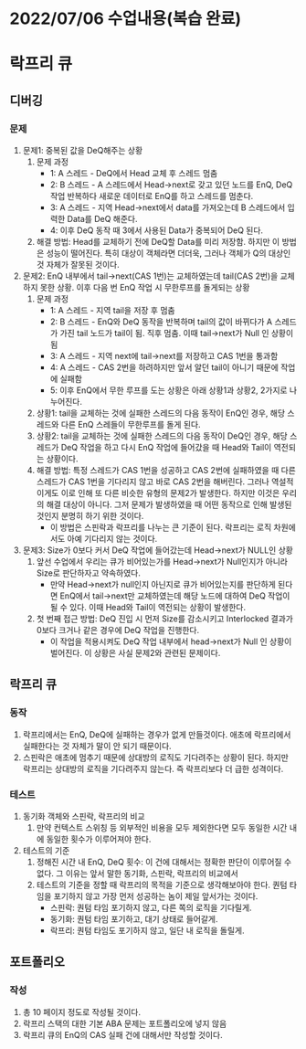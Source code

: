 # 2022/07/06 수업내용(복습 완료)
# 락프리 큐
## 디버깅
### 문제
1. 문제1: 중복된 값을 DeQ해주는 상황
    1) 문제 과정
        * 1: A 스레드 - DeQ에서 Head 교체 후 스레드 멈춤
        * 2: B 스레드 - A 스레드에서 Head->next로 갖고 있던 노드를 EnQ, DeQ 작업 반복하다 새로운 데이터로 EnQ를 하고 스레드를 멈춘다.
        * 3: A 스레드 - 지역 Head->next에서 data를 가져오는데 B 스레드에서 입력한 Data를 DeQ 해준다.
        * 4: 이후 DeQ 동작 때 3에서 사용된 Data가 중복되어 DeQ 된다.
    2) 해결 방법: Head를 교체하기 전에 DeQ할 Data를 미리 저장함. 하지만 이 방법은 성능이 떨어진다. 특히 대상이 객체라면 더더욱, 그러나 객체가 Q의 대상인 것 자체가 잘못된 것이다.
2. 문제2: EnQ 내부에서 tail->next(CAS 1번)는 교체하였는데 tail(CAS 2번)을 교체하지 못한 상황. 이후 다음 번 EnQ 작업 시 무한루프를 돌게되는 상황
    1) 문제 과정
        * 1: A 스레드 - 지역 tail을 저장 후 멈춤
        * 2: B 스레드 - EnQ와 DeQ 동작을 반복하며 tail의 값이 바뀌다가 A 스레드가 가진 tail 노드가 tail이 됨. 직후 멈춤. 이때 tail->next가 Null 인 상황이 됨
        * 3: A 스레드 - 지역 next에 tail->next를 저장하고 CAS 1번을 통과함
        * 4: A 스레드 - CAS 2번을 하려하지만 앞서 알던 tail이 아니기 때문에 작업에 실패함
        * 5: 이후 EnQ에서 무한 루프를 도는 상황은 아래 상황1과 상황2, 2가지로 나누어진다.
    2) 상황1: tail을 교체하는 것에 실패한 스레드의 다음 동작이 EnQ인 경우, 해당 스레드와 다른 EnQ 스레들이 무한루프를 돌게 된다.
    3) 상황2: tail을 교체하는 것에 실패한 스레드의 다음 동작이 DeQ인 경우, 해당 스레드가 DeQ 작업을 하고 다시 EnQ 작업에 들어갔을 때 Head와 Tail이 역전되는 상황이다.
    4) 해결 방법: 특정 스레드가 CAS 1번을 성공하고 CAS 2번에 실패하였을 때 다른 스레드가 CAS 1번을 기다리지 않고 바로 CAS 2번을 해버린다. 그러나 역설적이게도 이로 인해 또 다른 비슷한 유형의 문제2가 발생한다. 하지만 이것은 우리의 해결 대상이 아니다. 그저 문제가 발생하였을 때 어떤 동작으로 인해 발생된 것인지 분명히 하기 위한 것이다.
        * 이 방법은 스핀락과 락프리를 나누는 큰 기준이 된다. 락프리는 로직 차원에서도 아예 기다리지 않는 것이다.
3. 문제3: Size가 0보다 커서 DeQ 작업에 들어갔는데 Head->next가 NULL인 상황
    1) 앞선 수업에서 우리는 큐가 비어있는가를 Head->next가 Null인지가 아니라 Size로 판단하자고 약속하였다.
        * 만약 Head->next가 null인지 아닌지로 큐가 비어있는지를 판단하게 된다면 EnQ에서 tail->next만 교체하였는데 해당 노드에 대하여 DeQ 작업이 될 수 있다. 이때 Head와 Tail이 역전되는 상황이 발생한다.
    2) 첫 번째 접근 방법: DeQ 진입 시 먼저 Size를 감소시키고 Interlocked 결과가 0보다 크거나 같은 경우에 DeQ 작업을 진행한다.
        * 이 작업을 적용시켜도 DeQ 작업 내부에서 head->next가 Null 인 상황이 벌어진다. 이 상황은 사실 문제2와 관련된 문제이다.

## 락프리 큐
### 동작
1. 락프리에서는 EnQ, DeQ에 실패하는 경우가 없게 만들것이다. 애초에 락프리에서 실패한다는 것 자체가 말이 안 되기 때문이다.
2. 스핀락은 애초에 멈추기 때문에 상대방의 로직도 기다려주는 상황이 된다. 하지만 락프리는 상대방의 로직을 기다려주지 않는다. 즉 락프리보다 더 급한 성격이다.

### 테스트
1. 동기화 객체와 스핀락, 락프리의 비교
    1) 만약 컨텍스트 스위칭 등 외부적인 비용을 모두 제외한다면 모두 동일한 시간 내에 동일한 횟수가 이루어져야 한다.
2. 테스트의 기준
    1) 정해진 시간 내 EnQ, DeQ 횟수: 이 건에 대해서는 정확한 판단이 이루어질 수 없다. 그 이유는 앞서 말한 동기화, 스핀락, 락프리의 비교에서
    2) 테스트의 기준을 정할 때 락프리의 목적을 기준으로 생각해보아야 한다. 퀀텀 타임을 포기하지 않고 가장 먼저 성공하는 놈이 제일 앞서가는 것이다.
        * 스핀락: 퀀텀 타임 포기하지 않고, 다른 쪽의 로직을 기다릴게.
        * 동기화: 퀀텀 타임 포기하고, 대기 상태로 들어갈게.
        * 락프리: 퀀텀 타임도 포기하지 않고, 일단 내 로직을 돌릴게.

## 포트폴리오
### 작성
1. 총 10 페이지 정도로 작성될 것이다.
2. 락프리 스택의  대한 기본 ABA 문제는 포트폴리오에 넣지 않음
2. 락프리 큐의 EnQ의 CAS 실패 건에 대해서만 작성할 것이다.
